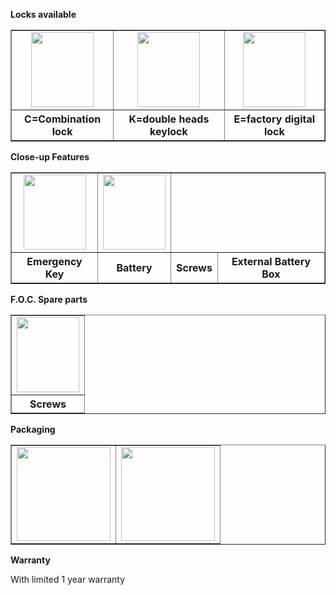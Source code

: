 **Locks available**
  <table width="500" border="1" cellspacing="1">
      <tr align="center" valign="middle">
      <td><img src="http://en.qnnimg.com/products-info/locks-01.jpg" width="100" height="120" /></td>
      <td><img src="http://en.qnnimg.com/products-info/locks-02.jpg" width="100" height="120" /></td>
      <td><img src="http://en.qnnimg.com/products-info/locks-03.jpg" width="100" height="120" /></td>
      </tr>
      <tr align="center" valign="middle"><th>C=Combination lock</th><th>K=double heads keylock</th><th>E=factory digital lock</th></tr>
  </table>

**Close-up Features**
      <table width="500" border="1" cellspacing="1">
      <tr align="center" valign="middle">
      <td><img src="http://en.qnnimg.com/products-info/features-03.jpg" width="100" height="120" /></td>
      <td><img src="http://en.qnnimg.com/products-info/features-04.jpg" width="100" height="120" /></td>
      </tr>
      <tr align="center" valign="middle"><th>Emergency Key</th><th>Battery</th><th>Screws</th><th>External Battery Box</th></tr>
  </table>
  
**F.O.C. Spare parts**
  <table width="500" border="1" cellspacing="1">
      <tr align="center" valign="middle">
      <td><img src="http://en.qnnimg.com/products-info/foc-07.jpg" width="100" height="120" /></td>
      </tr>
      <tr align="center" valign="middle"><th>Screws</th></tr>
  </table>

**Packaging**

  <table width="500" border="1" cellspacing="1">
      <tr align="center" valign="middle">
      <td><img src="http://en.qnnimg.com/products-info/packaging-06.jpg" width="150" height="150" /></td>
      <td><img src="http://en.qnnimg.com/products-info/packaging-08.jpg" width="150" height="150" /></td>
      </tr>
  </table>

**Warranty**

With limited 1 year warranty
